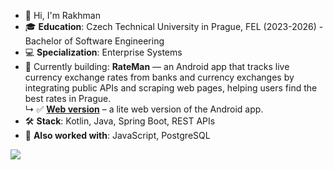 -  👋 Hi, I'm Rakhman
- 🎓 **Education**: Czech Technical University in Prague, FEL (2023-2026) - Bachelor of Software Engineering
- 💻 **Specialization**: Enterprise Systems
- 📱 Currently building: **RateMan** — an Android app that tracks live currency exchange rates from banks and currency exchanges by integrating public APIs and scraping web pages, helping users find the best rates in Prague.  
  ↳ ✅ [**Web version**](https://rakhmanidze.github.io/RateMan-web/) – a lite web version of the Android app.
- 🛠️ **Stack**: Kotlin, Java, Spring Boot, REST APIs
- 🔧 **Also worked with**: JavaScript, PostgreSQL


![](https://github-readme-stats.vercel.app/api/top-langs/?username=Rakhmanidze&theme=dark&hide_border=false&include_all_commits=false&count_private=false&layout=compact)

